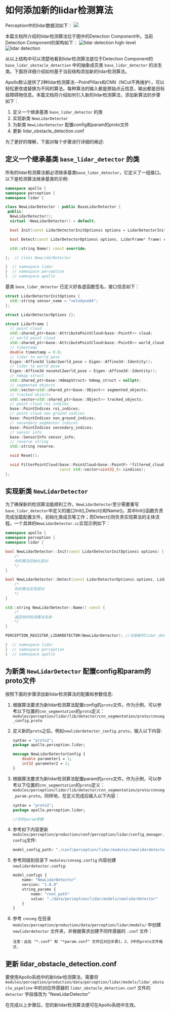 # 如何添加新的lidar检测算法

Perception中的lidar数据流如下：
![](https://github.com/ApolloAuto/apollo/blob/r7.0.0/docs/specs/images/lidar_perception_data_flow.png)

本篇文档所介绍的lidar检测算法位于图中的Detection Component中。当前Detection Component的架构如下：
![lidar detection high-level](images/lidar_detection_1.png)
![lidar detection](images/lidar_detection_2.png)

从以上结构中可以清楚地看到lidar检测算法是位于Detection Component的 `base_lidar_obstacle_detection` 中的抽象成员类 `base_lidar_detector` 的派生类。下面将详细介绍如何基于当前结构添加新的lidar检测算法。

Apollo默认提供了2种lidar检测算法--PointPillars和CNN（NCut不再维护），可以轻松更改或替换为不同的算法。每种算法的输入都是原始点云信息，输出都是目标级障碍物信息。本篇文档将介绍如何引入新的lidar检测算法，添加新算法的步骤如下：

1. 定义一个继承基类 `base_lidar_detector` 的类
2. 实现新类 `NewLidarDetector`
3. 为新类 `NewLidarDetector` 配置config和param的proto文件
4. 更新 lidar_obstacle_detection.conf

为了更好的理解，下面对每个步骤进行详细的阐述:

## 定义一个继承基类 `base_lidar_detector` 的类

所有的lidar检测算法都必须继承基类`base_lidar_detector`，它定义了一组接口。 以下是检测算法继承基类的示例:

```c++
namespace apollo {
namespace perception {
namespace lidar {

class NewLidarDetector : public BaseLidarDetector {
 public:
  NewLidarDetector();
  virtual ~NewLidarDetector() = default;

  bool Init(const LidarDetectorInitOptions& options = LidarDetectorInitOptions()) override;

  bool Detect(const LidarDetectorOptions& options, LidarFrame* frame) override;

  std::string Name() const override;

};  // class NewLidarDetector

}  // namespace lidar
}  // namespace perception
}  // namespace apollo
```

基类 `base_lidar_detector` 已定义好各虚函数签名，接口信息如下：

```c++
struct LidarDetectorInitOptions {
  std::string sensor_name = "velodyne64";
};

struct LidarDetectorOptions {};

struct LidarFrame {
  // point cloud
  std::shared_ptr<base::AttributePointCloud<base::PointF>> cloud;
  // world point cloud
  std::shared_ptr<base::AttributePointCloud<base::PointD>> world_cloud;
  // timestamp
  double timestamp = 0.0;
  // lidar to world pose
  Eigen::Affine3d lidar2world_pose = Eigen::Affine3d::Identity();
  // lidar to world pose
  Eigen::Affine3d novatel2world_pose = Eigen::Affine3d::Identity();
  // hdmap struct
  std::shared_ptr<base::HdmapStruct> hdmap_struct = nullptr;
  // segmented objects
  std::vector<std::shared_ptr<base::Object>> segmented_objects;
  // tracked objects
  std::vector<std::shared_ptr<base::Object>> tracked_objects;
  // point cloud roi indices
  base::PointIndices roi_indices;
  // point cloud non ground indices
  base::PointIndices non_ground_indices;
  // secondary segmentor indices
  base::PointIndices secondary_indices;
  // sensor info
  base::SensorInfo sensor_info;
  // reserve string
  std::string reserve;

  void Reset();

  void FilterPointCloud(base::PointCloud<base::PointF> *filtered_cloud,
                        const std::vector<uint32_t> &indices);
};
```

## 实现新类 `NewLidarDetector`

为了确保新的检测算法能顺利工作，`NewLidarDetector`至少需要重写`base_lidar_detector`中定义的接口Init(),Detect()和Name()。其中Init()函数负责完成加载配置文件，初始化类成员等工作；而Detect()则负责实现算法的主体流程。一个具体的`NewLidarDetector.cc`实现示例如下：

```c++
namespace apollo {
namespace perception {
namespace lidar {

bool NewLidarDetector::Init(const LidarDetectorInitOptions& options) {
    /*
    你的算法初始化部分
    */
}

bool NewLidarDetector::Detect(const LidarDetectorOptions& options, LidarFrame* frame) {
    /*
    你的算法实现部分
    */
}

std::string NewLidarDetector::Name() const {
    /*
    返回你的检测算法名称
    */
}

PERCEPTION_REGISTER_LIDARDETECTOR(NewLidarDetector); //注册新的lidar_detector

}  // namespace lidar
}  // namespace perception
}  // namespace apollo
```


## 为新类 `NewLidarDetector` 配置config和param的proto文件

按照下面的步骤添加新lidar检测算法的配置和参数信息:

1. 根据算法要求为新lidar检测算法配置config的`proto`文件。作为示例，可以参考以下位置的`cnn_segmentation`的`proto`定义：`modules/perception/lidar/lib/detector/cnn_segmentation/proto/cnnseg_config.proto`

2. 定义新的`proto`之后，例如`newlidardetector_config.proto`，输入以下内容:

    ```protobuf
    syntax = "proto2";
    package apollo.perception.lidar;

    message NewLidarDetectorConfig {
        double parameter1 = 1;
        int32 parameter2 = 2;
    }
    ```
3. 根据算法要求为新lidar检测算法配置param的`proto`文件。作为示例，可以参考以下位置的`cnn_segmentation`的`proto`定义：`modules/perception/lidar/lib/detector/cnn_segmentation/proto/cnnseg_param.proto`。同样地，在定义完成后输入以下内容：

    ```protobuf
    syntax = "proto2";
    package apollo.perception.lidar;

    //你的param参数
    ```

4. 参考如下内容更新 `modules/perception/production/conf/perception/lidar/config_manager.config`文件:

    ```protobuf
    model_config_path: "./conf/perception/lidar/modules/newlidardetector_config.config"
    ```

5. 参考同级别目录下 `modules/cnnseg.config` 内容创建 `newlidardetector.config`:

    ```protobuf
    model_configs {
        name: "NewLidarDetector"
        version: "1.0.0"
        string_params {
            name: "root_path"
            value: "./data/perception/lidar/models/newlidardetector"
        }
    }
    ```

6. 参考 `cnnseg` 在目录 `modules/perception/production/data/perception/lidar/models/` 中创建 `newlidardetector` 文件夹，并根据需求创建不同传感器的 `.conf` 文件：

    ```
    注意：此处 "*.conf" 和 "*param.conf" 文件应对应步骤1，2，3中的proto文件格式.
    ```

## 更新 lidar_obstacle_detection.conf

要使用Apollo系统中的新lidar检测算法，需要将 `modules/perception/production/data/perception/lidar/models/lidar_obstacle_pipeline` 中的对应传感器的 `lidar_obstacle_detection.conf` 文件的 `detector` 字段值改为 "NewLidarDetector"

在完成以上步骤后，您的新lidar检测算法便可在Apollo系统中生效。
